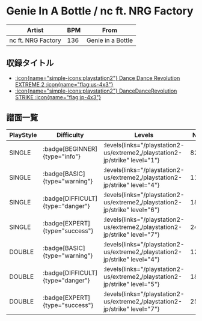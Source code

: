# Genie In A Bottle / nc ft. NRG Factory

|Artist|BPM|From|
|------|---|----|
|nc ft. NRG Factory|136|Genie in a Bottle|

## 収録タイトル

- [:icon{name="simple-icons:playstation2"} Dance Dance Revolution EXTREME 2 :icon{name="flag:us-4x3"}](/playstation2-us/extreme2)
- [:icon{name="simple-icons:playstation2"} DanceDanceRevolution STRIKE :icon{name="flag:jp-4x3"}](/playstation2-jp/strike)

## 譜面一覧

|PlayStyle|Difficulty|Levels|Notes|Movie|
|---------|----------|------|-----|-----|
|SINGLE| :badge[BEGINNER]{type="info"}| :levels{links="/playstation2-us/extreme2,/playstation2-jp/strike" level="1"}|82/8||
|SINGLE| :badge[BASIC]{type="warning"}| :levels{links="/playstation2-us/extreme2,/playstation2-jp/strike" level="4"}|118/34||
|SINGLE| :badge[DIFFICULT]{type="danger"}| :levels{links="/playstation2-us/extreme2,/playstation2-jp/strike" level="6"}|188/30||
|SINGLE| :badge[EXPERT]{type="success"}| :levels{links="/playstation2-us/extreme2,/playstation2-jp/strike" level="7"}|249/34||
|DOUBLE| :badge[BASIC]{type="warning"}| :levels{links="/playstation2-us/extreme2,/playstation2-jp/strike" level="4"}|123/21||
|DOUBLE| :badge[DIFFICULT]{type="danger"}| :levels{links="/playstation2-us/extreme2,/playstation2-jp/strike" level="5"}|188/14||
|DOUBLE| :badge[EXPERT]{type="success"}| :levels{links="/playstation2-us/extreme2,/playstation2-jp/strike" level="7"}|256/29||
